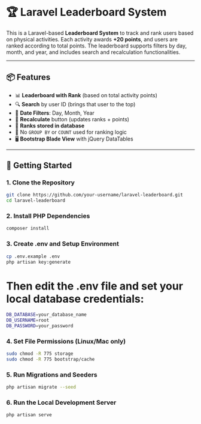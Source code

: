 # 🏆 Laravel Leaderboard System

This is a Laravel-based **Leaderboard System** to track and rank users based on physical activities. Each activity awards **+20 points**, and users are ranked according to total points. The leaderboard supports filters by day, month, and year, and includes search and recalculation functionalities.

---

## 📦 Features

- 📊 **Leaderboard with Rank** (based on total activity points)
- 🔍 **Search** by user ID (brings that user to the top)
- 📆 **Date Filters**: Day, Month, Year
- 🔁 **Recalculate** button (updates ranks + points)
- 💾 **Ranks stored in database**
- 🧮 No `GROUP BY` or `COUNT` used for ranking logic
- 🖥️ **Bootstrap Blade View** with jQuery DataTables

---

## 🚀 Getting Started

### 1. Clone the Repository

```bash
git clone https://github.com/your-username/laravel-leaderboard.git
cd laravel-leaderboard
```

### 2. Install PHP Dependencies

```bash
composer install
```

### 3. Create .env and Setup Environment

```bash
cp .env.example .env
php artisan key:generate
```

# Then edit the .env file and set your local database credentials:
```bash
DB_DATABASE=your_database_name
DB_USERNAME=root
DB_PASSWORD=your_password
```

### 4. Set File Permissions (Linux/Mac only)
```bash
sudo chmod -R 775 storage
sudo chmod -R 775 bootstrap/cache
```

### 5. Run Migrations and Seeders
```bash
php artisan migrate --seed
```

### 6. Run the Local Development Server
```bash
php artisan serve
```


